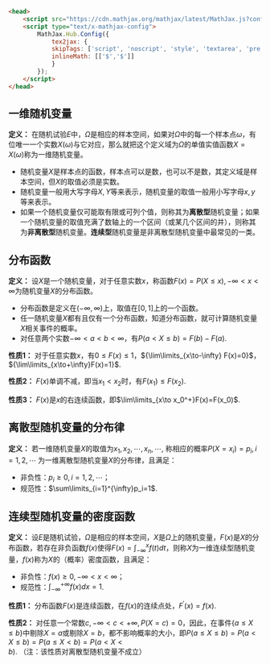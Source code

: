 ```html
<head>
    <script src="https://cdn.mathjax.org/mathjax/latest/MathJax.js?config=TeX-AMS-MML_HTMLorMML" type="text/javascript"></script>
    <script type="text/x-mathjax-config">
        MathJax.Hub.Config({
            tex2jax: {
            skipTags: ['script', 'noscript', 'style', 'textarea', 'pre'],
            inlineMath: [['$','$']]
            }
        });
    </script>
</head>
```

## 一维随机变量

**定义：** 在随机试验$E$中，$\Omega$是相应的样本空间，如果对$\Omega$中的每一个样本点$\omega$，有位唯一一个实数$X(\omega)$与它对应，那么就把这个定义域为$\Omega$的单值实值函数$X=X(\omega)$称为一维随机变量。

- 随机变量$X$是样本点的函数，样本点可以是数，也可以不是数，其定义域是样本空间，但$X$的取值必须是实数。
- 随机变量一般用大写字母$X, Y$等来表示，随机变量的取值一般用小写字母$x,y$等来表示。
- 如果一个随机变量仅可能取有限或可列个值，则称其为**离散型**随机变量；如果一个随机变量的取值充满了数轴上的一个区间（或某几个区间的并），则称其为**非离散型**随机变量。**连续型**随机变量是非离散型随机变量中最常见的一类。



## 分布函数

**定义：** 设$X$是一个随机变量，对于任意实数$x$，称函数$F(x)=P(X\leqslant x), -\infty<x<\infty$为随机变量$X$的分布函数。

- 分布函数是定义在$(-\infty, \infty)$上，取值在$[0, 1]$上的一个函数。
- 任一随机变量$X$都有且仅有一个分布函数，知道分布函数，就可计算随机变量$X$相关事件的概率。
- 对任意两个实数$-\infty<a<b<\infty$，有$P(a<X\leqslant b)=F(b)-F(a)$.

**性质1：** 对于任意实数$x$，有$0\leqslant F(x)\leqslant 1$，${\lim\limits_{x\to-\infty} F(x)=0}$，${\lim\limits_{x\to+\infty}F(x)=1}$.

**性质2：** $F(x)$单调不减，即当$x_1<x_2$时，有$F(x_1)\leqslant F(x_2)$.

**性质3：** $F(x)$是$x$的右连续函数，即$\lim\limits_{x\to x_0^+}F(x)=F(x_0)$.



## 离散型随机变量的分布律

**定义：** 若一维随机变量$X$的取值为$x_1,x_2,\cdots,x_n,\cdots,$ 称相应的概率$P(X=x_i)=p_i, i=1,2,\cdots$ 为一维离散型随机变量$X$的分布律，且满足：

- 非负性：$p_i\geqslant 0, i=1,2,\cdots$；
- 规范性：$\sum\limits_{i=1}^{\infty}p_i=1$.



## 连续型随机变量的密度函数

**定义：** 设$E$是随机试验，$\Omega$是相应的样本空间，$X$是$\Omega$上的随机变量，$F(x)$是$X$的分布函数，若存在非负函数$f(x)$使得$F(x)=\int_{-\infty}^{x}f(t)dt$，则称$X$为一维连续型随机变量，$f(x)$称为$X$的（概率）密度函数，且满足：

- 非负性：$f(x)\geqslant0, -\infty<x<\infty$；
- 规范性：$\int_{-\infty}^{+\infty}f(x)dx=1$.

**性质1：** 分布函数$F(x)$是连续函数，在$f(x)$的连续点处，$F^{'}(x)=f(x)$.

**性质2：** 对任意一个常数$c, -\infty<c<+\infty, P(X=c)=0$，因此，在事件$\{a\leqslant X\leqslant b\}$中剔除$X=a$或剔除$X=b$，都不影响概率的大小，即$P(a\leqslant X\leqslant b)=P(a<X\leqslant b)=P(a\leqslant X<b)=P(a<X<b)$. （注：该性质对离散型随机变量不成立）

